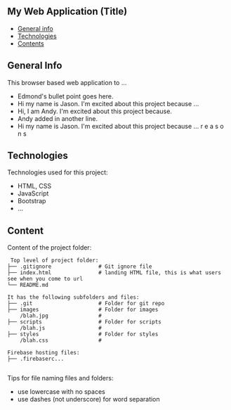 ## My Web Application (Title)

* [General info](#general-info)
* [Technologies](#technologies)
* [Contents](#content)

## General Info
This browser based web application to ...
* Edmond's bullet point goes here. 
* Hi my name is Jason. I'm excited about this project because ...
* Hi, I am Andy. I'm excited about this project because.
* Andy added in another line.
* Hi my name is Jason. I'm excited about this project because ... r e a s o n s 
	
## Technologies
Technologies used for this project:
* HTML, CSS
* JavaScript
* Bootstrap 
* ...
	
## Content
Content of the project folder:

```
 Top level of project folder: 
├── .gitignore               # Git ignore file
├── index.html               # landing HTML file, this is what users see when you come to url
└── README.md

It has the following subfolders and files:
├── .git                     # Folder for git repo
├── images                   # Folder for images
    /blah.jpg                # 
├── scripts                  # Folder for scripts
    /blah.js                 # 
├── styles                   # Folder for styles
    /blah.css                # 

Firebase hosting files: 
├── .firebaserc...


```

Tips for file naming files and folders:
* use lowercase with no spaces
* use dashes (not underscore) for word separation

